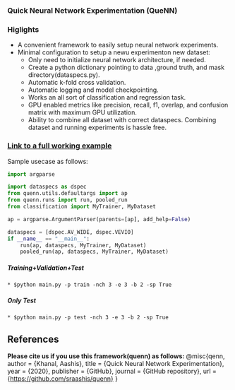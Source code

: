 ### **Qu**ick **N**eural **N**etwork **E**xperimentation (QueNN)
### Higlights
* A convenient framework to easily setup neural network experiments.
* Minimal configuration to setup a newu experimenton new dataset:
    * Only need to initialize neural network architecture, if needed.
    * Create a python dictionary pointing to data ,ground truth, and mask directory(dataspecs.py).
    * Automatic k-fold cross validation.
    * Automatic logging and model checkpointing.
    * Works an all sort of classification and regression task.
    * GPU enabled metrics like precision, recall, f1, overlap, and confusion matrix with maximum GPU utilization.
    * Ability to combine all dataset with correct dataspecs. Combining dataset and running experiments is hassle free.

### [Link to a full working example](https://github.com/sraashis/quennexample)
Sample usecase as follows:
```python
import argparse

import dataspecs as dspec
from quenn.utils.defaultargs import ap
from quenn.runs import run, pooled_run
from classification import MyTrainer, MyDataset

ap = argparse.ArgumentParser(parents=[ap], add_help=False)

dataspecs = [dspec.AV_WIDE, dspec.VEVIO]
if __name__ == "__main__":
    run(ap, dataspecs, MyTrainer, MyDataset)
    pooled_run(ap, dataspecs, MyTrainer, MyDataset)
```

##### **Training+Validation+Test**
    * $python main.py -p train -nch 3 -e 3 -b 2 -sp True
##### **Only Test**
    * $python main.py -p test -nch 3 -e 3 -b 2 -sp True

## References
**Please cite us if you use this framework(quenn) as follows:**
@misc{qenn,
  author = {Khanal, Aashis},
  title = {Quick Neural Network Experimentation},
  year = {2020},
  publisher = {GitHub},
  journal = {GitHub repository},
  url = {https://github.com/sraashis/quenn}
}
    